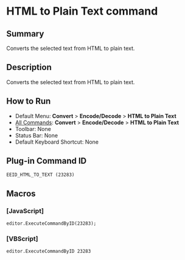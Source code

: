 # HTML to Plain Text command

## Summary

Converts the selected text from HTML to plain text.

## Description

Converts the selected text from HTML to plain text.

## How to Run

- Default Menu: **Convert** \> **Encode/Decode** \> **HTML to Plain Text**
- [All Commands](../tools/all_commands): **Convert** \> **Encode/Decode** \> **HTML to Plain Text**
- Toolbar: None
- Status Bar: None
- Default Keyboard Shortcut: None

## Plug-in Command ID

```
EEID_HTML_TO_TEXT (23283)```

## Macros

### \[JavaScript\]

```
editor.ExecuteCommandByID(23283);
```

### \[VBScript\]

```
editor.ExecuteCommandByID 23283
```
